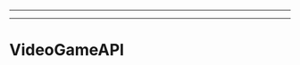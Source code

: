 --------
--------------------------------------------------------------------------------------------------
# VideoGameAPI
